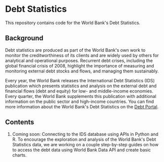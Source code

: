 # Debt Statistics
This repository contains code for the World Bank's Debt Statistics.

## Background
Debt statistics are produced as part of the World Bank's own work to monitor the creditworthiness of its clients and are widely used by others for analytical and operational purposes. Recurrent debt crises, including the global financial crisis of 2008, highlight the importance of measuring and monitoring external debt stocks and flows, and managing them sustainably.


Every year, the World Bank releases the International Debt Statistics (IDS) publication which presents statistics and analysis on the external debt and financial flows (debt and equity) for low- and middle-income economies. Every quarter, the World Bank supplements this publication with additional information on the public sector and high-income countries. You can find more information about the World Bank's Debt Statistics on the [Debt Portal](http://datatopics.worldbank.org/debt/).

## Contents
1. Coming soon: Connecting to the IDS database using APIs in Python and R.
To encourage the exploration and analysis of the World Bank's Debt Statistics data, we are working on a couple step-by-step guides on how to access the debt data using World Bank Data API and create basic charts.
